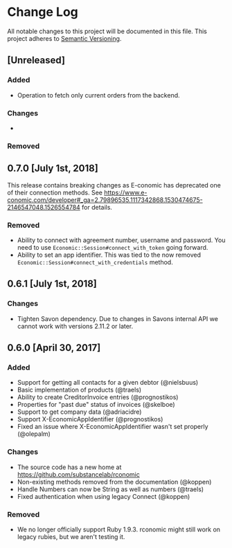 # Change Log

All notable changes to this project will be documented in this file.
This project adheres to [Semantic Versioning](http://semver.org/).

## [Unreleased]

### Added

* Operation to fetch only current orders from the backend.

### Changes

*

### Removed

## 0.7.0 [July 1st, 2018]

This release contains breaking changes as E-conomic has deprecated one of their connection methods. See https://www.e-conomic.com/developer#_ga=2.79896535.1117342868.1530474675-2146547048.1526554784 for details.

### Removed

* Ability to connect with agreement number, username and password. You need to use `Economic::Session#connect_with_token` going forward.
* Ability to set an app identifier. This was tied to the now removed `Economic::Session#connect_with_credentials` method.

## 0.6.1 [July 1st, 2018]

### Changes

* Tighten Savon dependency. Due to changes in Savons internal API we cannot work with versions 2.11.2 or later.

## 0.6.0 [April 30, 2017]

### Added

* Support for getting all contacts for a given debtor (@nielsbuus)
* Basic implementation of products (@traels)
* Ability to create CreditorInvoice entries (@prognostikos)
* Properties for "past due" status of invoices (@skelboe)
* Support to get company data (@adriacidre)
* Support X-EconomicAppIdentifier (@prognostikos)
* Fixed an issue where X-EconomicAppIdentifier wasn't set properly (@olepalm)

### Changes

* The source code has a new home at https://github.com/substancelab/rconomic
* Non-existing methods removed from the documentation (@koppen)
* Handle Numbers can now be String as well as numbers (@traels)
* Fixed authentication when using legacy Connect (@koppen)

### Removed

* We no longer officially support Ruby 1.9.3. rconomic might still work on
  legacy rubies, but we aren't testing it.
